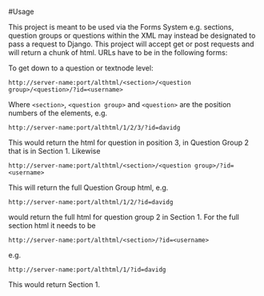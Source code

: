 #Usage

This project is meant to be used via the Forms System e.g. sections, question groups or questions within the XML may instead be designated to pass a request to Django.  This project will accept get or post requests and will return a chunk of html.  URLs have to be in the following forms:

To get down to a question or textnode level:

```
http://server-name:port/althtml/<section>/<question group>/<question>/?id=<username>
```

Where `<section>`, `<question group>` and `<question>` are the position numbers of the elements, e.g.

```
http://server-name:port/althtml/1/2/3/?id=davidg
```

This would return the html for question in position 3, in Question Group 2 that is in Section 1.  Likewise 

```
http://server-name:port/althtml/<section>/<question group>/?id=<username>
```

This will return the full Question Group html, e.g.

```
http://server-name:port/althtml/1/2/?id=davidg
```
would return the full html for question group 2 in Section 1.  For the full section html it needs to be

```
http://server-name:port/althtml/<section>/?id=<username>
```

e.g.
```
http://server-name:port/althtml/1/?id=davidg
```

This would return Section 1.
